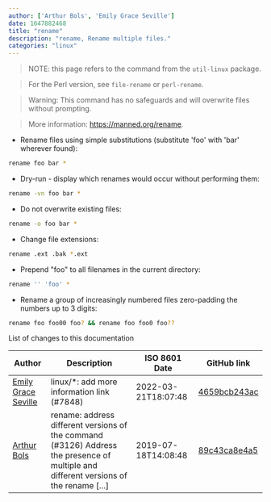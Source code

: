 ```yaml
---
author: ['Arthur Bols', 'Emily Grace Seville']
date: 1647882468
title: "rename"
description: "rename, Rename multiple files."
categories: "linux"
---
```

> NOTE: this page refers to the command from the `util-linux` package.

> For the Perl version, see `file-rename` or `perl-rename`.

> Warning: This command has no safeguards and will overwrite files without prompting.

> More information: <https://manned.org/rename>.

- Rename files using simple substitutions (substitute 'foo' with 'bar' wherever found):

```bash
rename foo bar *
```

- Dry-run - display which renames would occur without performing them:

```bash
rename -vn foo bar *
```

- Do not overwrite existing files:

```bash
rename -o foo bar *
```

- Change file extensions:

```bash
rename .ext .bak *.ext
```

- Prepend "foo" to all filenames in the current directory:

```bash
rename '' 'foo' *
```

- Rename a group of increasingly numbered files zero-padding the numbers up to 3 digits:

```bash
rename foo foo00 foo? && rename foo foo0 foo??
```
List of changes to this documentation


Author | Description | ISO 8601 Date | GitHub link
------|-----|-----|-----
[Emily Grace Seville](mailto:emilyseville7cf@gmail.com) | linux/*: add more information link (#7848) | 2022-03-21T18:07:48 | [4659bcb243ac](https://github.com/tldr-pages/tldr/commit/4659bcb243ac572c9e0c95117097801f1e62bda4)
[Arthur Bols](mailto:arthur@bols.dev) | rename: address different versions of the command (#3126) Address the presence of multiple and different versions of the rename [...] | 2019-07-18T14:08:48 | [89c43ca8e4a5](https://github.com/tldr-pages/tldr/commit/89c43ca8e4a556052f937be31325a552002af4f3)

